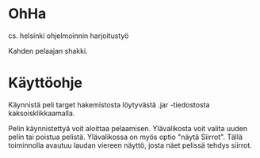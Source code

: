 OhHa
====

cs. helsinki ohjelmoinnin harjoitustyö

Kahden pelaajan shakki.

Käyttöohje
============
Käynnistä peli target hakemistosta löytyvästä .jar -tiedostosta kaksoisklikkaamalla.

Pelin käynnistettyä voit aloittaa pelaamisen. Ylävalikosta voit valita uuden pelin tai poistua pelistä.
Ylävalikossa on myös optio "näytä Siirrot". Tällä toiminnolla avautuu laudan viereen näyttö, josta näet pelissä tehdys siirrot.

